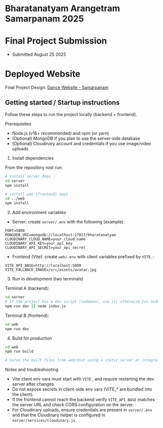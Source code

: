 # Bharatanatyam Arangetram Samarpanam 2025 
# Final Project Submission 
- Submitted August 25 2025

# Deployed Website 

Final Project Design: [Dance Website - Samarpanam](https://arangetram2025.onrender.com/)
## Getting started / Startup instructions

Follow these steps to run the project locally (backend + frontend).

Prerequisites
- Node.js (v16+ recommended) and npm (or yarn)
- (Optional) MongoDB if you plan to use the server-side database
- (Optional) Cloudinary account and credentials if you use image/video uploads

1) Install dependencies

From the repository root run:

```bash
# install server deps
cd server
npm install

# install web (frontend) deps
cd ../web
npm install
```

2) Add environment variables

- Server: create `server/.env` with the following (example):

```
PORT=5000
MONGODB_URI=mongodb://localhost:27017/bharatanatyam
CLOUDINARY_CLOUD_NAME=your_cloud_name
CLOUDINARY_API_KEY=your_api_key
CLOUDINARY_API_SECRET=your_api_secret
```

- Frontend (Vite): create `web/.env` with client variables prefixed by `VITE_`:

```
VITE_API_BASE=http://localhost:5000
VITE_FALLBACK_IMAGE=/src/assets/avatar.jpg
```

3) Run in development (two terminals)

Terminal A (backend):

```bash
cd server
# If the project has a dev script (nodemon), use it; otherwise run node
npm run dev || node index.js
```

Terminal B (frontend):

```bash
cd web
npm run dev
```

4) Build for production

```bash
cd web
npm run build

# Serve the built files from web/dist using a static server or integrate with server/
```

Notes and troubleshooting
- Vite client env vars must start with `VITE_` and require restarting the dev server after changes.
- Do not expose secrets in client-side env vars (VITE_* are bundled into the client).
- If the frontend cannot reach the backend verify `VITE_API_BASE` matches the server URL and check CORS configuration on the server.
- For Cloudinary uploads, ensure credentials are present in `server/.env` and that the Cloudinary helper is configured in `server/services/cloudinary.js`.

